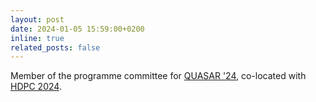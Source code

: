 ```yaml
---
layout: post
date: 2024-01-05 15:59:00+0200
inline: true
related_posts: false
---
```


Member of the programme committee for <a
href="https://sites.google.com/view/quasar24">QUASAR '24</a>,
co-located with <a href="https://www.hpdc.org/2024/">HDPC 2024</a>.
